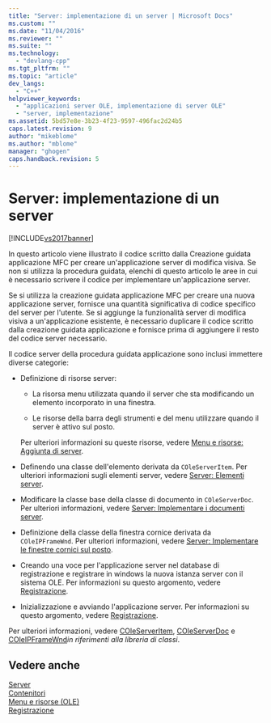 ```yaml
---
title: "Server: implementazione di un server | Microsoft Docs"
ms.custom: ""
ms.date: "11/04/2016"
ms.reviewer: ""
ms.suite: ""
ms.technology: 
  - "devlang-cpp"
ms.tgt_pltfrm: ""
ms.topic: "article"
dev_langs: 
  - "C++"
helpviewer_keywords: 
  - "applicazioni server OLE, implementazione di server OLE"
  - "server, implementazione"
ms.assetid: 5bd57e8e-3b23-4f23-9597-496fac2d24b5
caps.latest.revision: 9
author: "mikeblome"
ms.author: "mblome"
manager: "ghogen"
caps.handback.revision: 5
---
```

# Server: implementazione di un server
[!INCLUDE[vs2017banner](../assembler/inline/includes/vs2017banner.md)]

In questo articolo viene illustrato il codice scritto dalla Creazione guidata applicazione MFC per creare un'applicazione server di modifica visiva.  Se non si utilizza la procedura guidata, elenchi di questo articolo le aree in cui è necessario scrivere il codice per implementare un'applicazione server.  
  
 Se si utilizza la creazione guidata applicazione MFC per creare una nuova applicazione server, fornisce una quantità significativa di codice specifico del server per l'utente.  Se si aggiunge la funzionalità server di modifica visiva a un'applicazione esistente, è necessario duplicare il codice scritto dalla creazione guidata applicazione e fornisce prima di aggiungere il resto del codice server necessario.  
  
 Il codice server della procedura guidata applicazione sono inclusi immettere diverse categorie:  
  
-   Definizione di risorse server:  
  
    -   La risorsa menu utilizzata quando il server che sta modificando un elemento incorporato in una finestra.  
  
    -   Le risorse della barra degli strumenti e del menu utilizzare quando il server è attivo sul posto.  
  
     Per ulteriori informazioni su queste risorse, vedere [Menu e risorse: Aggiunta di server](../mfc/menus-and-resources-server-additions.md).  
  
-   Definendo una classe dell'elemento derivata da `COleServerItem`.  Per ulteriori informazioni sugli elementi server, vedere [Server: Elementi server](../mfc/servers-server-items.md).  
  
-   Modificare la classe base della classe di documento in `COleServerDoc`.  Per ulteriori informazioni, vedere [Server: Implementare i documenti server](../mfc/servers-implementing-server-documents.md).  
  
-   Definizione della classe della finestra cornice derivata da `COleIPFrameWnd`.  Per ulteriori informazioni, vedere [Server: Implementare le finestre cornici sul posto](../mfc/servers-implementing-in-place-frame-windows.md).  
  
-   Creando una voce per l'applicazione server nel database di registrazione e registrare in windows la nuova istanza server con il sistema OLE.  Per informazioni su questo argomento, vedere [Registrazione](../mfc/registration.md).  
  
-   Inizializzazione e avviando l'applicazione server.  Per informazioni su questo argomento, vedere [Registrazione](../mfc/registration.md).  
  
 Per ulteriori informazioni, vedere [COleServerItem](../mfc/reference/coleserveritem-class.md), [COleServerDoc](../mfc/reference/coleserverdoc-class.md) e [COleIPFrameWnd](../mfc/reference/coleipframewnd-class.md)*in riferimenti alla libreria di classi*.  
  
## Vedere anche  
 [Server](../mfc/servers.md)   
 [Contenitori](../mfc/containers.md)   
 [Menu e risorse \(OLE\)](../mfc/menus-and-resources-ole.md)   
 [Registrazione](../mfc/registration.md)